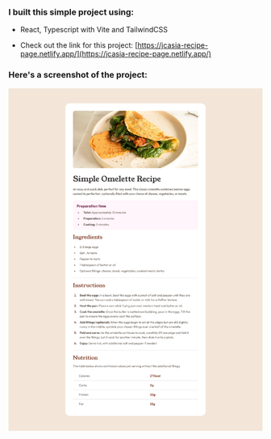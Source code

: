 ### I built this simple project using:

- React, Typescript with Vite and TailwindCSS

- Check out the link for this project: [https://jcasia-recipe-page.netlify.app/](https://jcasia-recipe-page.netlify.app/)

### Here's a screenshot of the project:

![](./src/images/recipe-sc.png)
